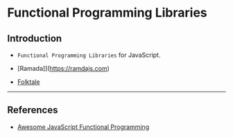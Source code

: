# Functional Programming Libraries

## Introduction

* `Functional Programming Libraries` for JavaScript.

* [Ramada]](https://ramdajs.com)

* [Folktale](https://folktale.origamitower.com)

---

## References

* [Awesome JavaScript Functional Programming](https://github.com/stoeffel/awesome-fp-js)